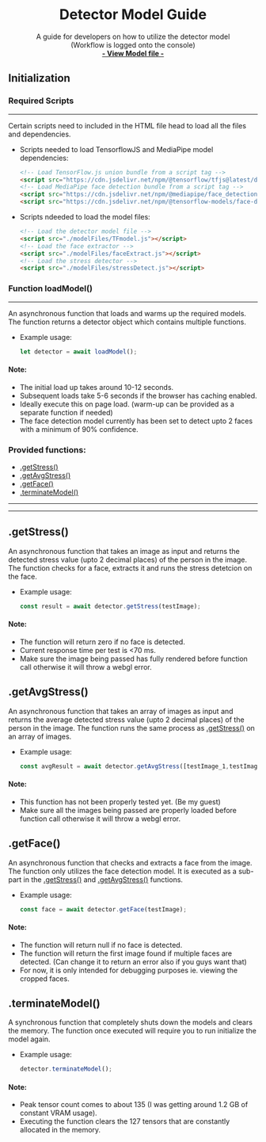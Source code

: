 <h1 align="center">Detector Model Guide</h1>

  <p align="center">
    A guide for developers on how to utilize the detector model
    <br />
    (Workflow is logged onto the console)
    <br />
    <a href="https://github.com/Strestimate/strestimate.github.io/blob/main/modelFiles/TFmodel.js"><strong>- View Model file -</strong></a>
    <br />
  </p>
</div>

## Initialization
### Required Scripts
---
Certain scripts need to included in the HTML file head to load all the files and dependencies.

* Scripts needed to load TensorflowJS and MediaPipe model dependencies:
    ```html
    <!-- Load TensorFlow.js union bundle from a script tag -->
    <script src="https://cdn.jsdelivr.net/npm/@tensorflow/tfjs@latest/dist/tf.min.js"></script>
    <!-- Load MediaPipe face detection bundle from a script tag -->
    <script src="https://cdn.jsdelivr.net/npm/@mediapipe/face_detection" crossorigin="anonymous"></script>
    <script src="https://cdn.jsdelivr.net/npm/@tensorflow-models/face-detection"></script>
    ```

* Scripts ndeeded to load the model files:
    ```html
    <!-- Load the detector model file -->
    <script src="./modelFiles/TFmodel.js"></script>
    <!-- Load the face extractor -->
    <script src="./modelFiles/faceExtract.js"></script>
    <!-- Load the stress detector -->
    <script src="./modelFiles/stressDetect.js"></script>
    ```

### Function loadModel()
---
An asynchronous function that loads and warms up the required models. 
The function returns a detector object which contains multiple functions.

* Example usage:
    ```js
    let detector = await loadModel();
    ```

#### Note:
* The initial load up takes around 10-12 seconds.
* Subsequent loads take 5-6 seconds if the browser has caching enabled.
* Ideally execute this on page load. (warm-up can be provided as a separate function if needed)
* The face detection model currently has been set to detect upto 2 faces with a minimum of 90% confidence.

### Provided functions:
  <ul>
    <li><a href="#getstress">.getStress()</a></li>
    <li><a href="#getavgstress">.getAvgStress()</a></li>
    <li><a href="#getface">.getFace()</a></li>
    <li><a href="#terminatemodel">.terminateModel()</a></li>
  </ul>

---
---

## .getStress()
An asynchronous function that takes an image as input and returns the detected stress value (upto 2 decimal places) of the person in the image.
The function checks for a face, extracts it and runs the stress detetcion on the face.

* Example usage:
    ```js
    const result = await detector.getStress(testImage);
    ```
#### Note:
* The function will return zero if no face is detected.
* Current response time per test is <70 ms.
* Make sure the image being passed has fully rendered before function call otherwise it will throw a webgl error.

## .getAvgStress()
An asynchronous function that takes an array of images as input and returns the average detected stress value (upto 2 decimal places) of the person in the image.
The function runs the same process as <a href="#getstress">.getStress()</a> on an array of images.

* Example usage:
    ```js
    const avgResult = await detector.getAvgStress([testImage_1,testImage_2]);
    ```
#### Note:
* This function has not been properly tested yet. (Be my guest)
* Make sure all the images being passed are properly loaded before function call otherwise it will throw a webgl error.

## .getFace()
An asynchronous function that checks and extracts a face from the image.
The function only utilizes the face detection model. It is executed as a sub-part in the <a href="#getstress">.getStress()</a> and <a href="#getavgstress">.getAvgStress()</a> functions.

* Example usage:
    ```js
    const face = await detector.getFace(testImage);
    ```
#### Note:
* The function will return null if no face is detected.
* The function will return the first image found if multiple faces are detected. (Can change it to return an error also if you guys want that)
* For now, it is only intended for debugging purposes ie. viewing the cropped faces.

## .terminateModel()
A synchronous function that completely shuts down the models and clears the memory.
The function once executed will require you to run initialize the model again.

* Example usage:
    ```js
    detector.terminateModel();
    ```
#### Note:
* Peak tensor count comes to about 135 (I was getting around 1.2 GB of constant VRAM usage).
* Executing the function clears the 127 tensors that are constantly allocated in the memory.
